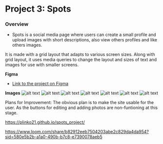 # Project 3: Spots

### Overview

- Spots is a social media page where users can create a small profile and upload images with short descriptions, also view others profiles and like others images.

It is made with a grid layout that adapts to various screen sizes. Along with grid layout, it uses media queries to change the layout and sizes of text and images for use with smaller screens.

**Figma**

- [Link to the project on Figma](https://www.figma.com/file/BBNm2bC3lj8QQMHlnqRsga/Sprint-3-Project-%E2%80%94-Spots?type=design&node-id=2%3A60&mode=design&t=afgNFybdorZO6cQo-1)

**Images**
![alt text](../../Downloads/tinified/avatar.jpg)
![alt text](../../Downloads/tinified/1-photo-by-moritz-feldmann-from-pexels.jpg)
![alt text](../../Downloads/tinified/2-photo-by-ceiline-from-pexels.jpg)
![alt text](../../Downloads/tinified/3-photo-by-tubanur-dogan-from-pexels.jpg)
![alt text](../../Downloads/tinified/4-photo-by-maurice-laschet-from-pexels.jpg)
![alt text](../../Downloads/tinified/5-photo-by-van-anh-nguyen-from-pexels.jpg)
![alt text](../../Downloads/tinified/6-photo-by-moritz-feldmann-from-pexels.jpg)

Plans for Improvement:
The obvious plan is to make the site usable for the user. As the buttons for editing and adding photos are non-funtioning at this stage.

https://plinko21.github.io/spots_project/

https://www.loom.com/share/b82912eeb7504203abe2c829da4da954?sid=580e5b2b-a1a0-490b-b7c8-e7390078aeb5
